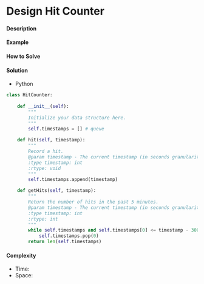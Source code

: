 # Design Hit Counter

#### Description

#### Example

#### How to Solve

#### Solution
- Python

```python
class HitCounter:
    
    def __init__(self):
        """
        Initialize your data structure here.
        """
        self.timestamps = [] # queue

    def hit(self, timestamp):
        """
        Record a hit.
        @param timestamp - The current timestamp (in seconds granularity).
        :type timestamp: int
        :rtype: void
        """
        self.timestamps.append(timestamp)

    def getHits(self, timestamp):
        """
        Return the number of hits in the past 5 minutes.
        @param timestamp - The current timestamp (in seconds granularity).
        :type timestamp: int
        :rtype: int
        """
        while self.timestamps and self.timestamps[0] <= timestamp - 300:
            self.timestamps.pop(0)
        return len(self.timestamps)
```

#### Complexity
- Time:
- Space:
